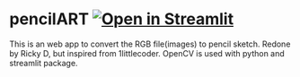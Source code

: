 # pencilART [![Open in Streamlit](https://static.streamlit.io/badges/streamlit_badge_black_white.svg)](https://share.streamlit.io/rickystanley76/pencilart/main/pencilART_app.py)
This is an web app to convert the RGB file(images) to pencil sketch. Redone by Ricky D, but inspired from 1littlecoder.
OpenCV is used with python and streamlit package.
